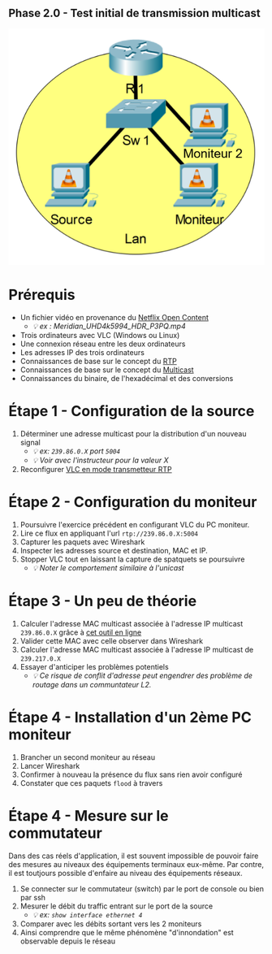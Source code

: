 Phase 2.0 - Test initial de transmission multicast
----------------------------------------------

![Topologie phase 2.0](./img/Phase_2_S2.0_topologie.png)

# Prérequis

- Un fichier vidéo en provenance du [Netflix Open Content](https://opencontent.netflix.com/)
    - *💡 ex : Meridian_UHD4k5994_HDR_P3PQ.mp4*
- Trois ordinateurs avec VLC (Windows ou Linux)
- Une connexion réseau entre les deux ordinateurs
- Les adresses IP des trois ordinateurs
- Connaissances de base sur le concept du [RTP](https://en.wikipedia.org/wiki/Real-time_Transport_Protocol)
- Connaissances de base sur le concept du [Multicast](https://fr.wikipedia.org/wiki/Multicast)
- Connaissances du binaire, de l'hexadécimal et des conversions

# Étape 1 - Configuration de la source

1. Déterminer une adresse multicast pour la distribution d'un nouveau signal
    - *💡 ex: `239.86.0.X` port `5004`*
    - *💡 Voir avec l'instructeur pour la valeur X*
2. Reconfigurer [VLC en mode transmetteur RTP](../Phase-1-Flux-pair-a-pair/Phase%201.0/README.md)

# Étape 2 - Configuration du moniteur

1. Poursuivre l'exercice précédent en configurant VLC du PC moniteur.
2. Lire ce flux en appliquant l'url `rtp://239.86.0.X:5004`
3. Capturer les paquets avec Wireshark
4. Inspecter les adresses source et destination, MAC et IP. 
4. Stopper VLC tout en laissant la capture de spatquets se poursuivre
    - *💡 Noter le comportement similaire à l'unicast*

# Étape 3 - Un peu de théorie

1. Calculer l'adresse MAC multicast associée à l'adresse IP multicast `239.86.0.X` grâce à [cet outil en ligne](https://networklessons.com/multicast/multicast-ip-address-to-mac-address-mapping)
2. Valider cette MAC avec celle observer dans Wireshark
3. Calculer l'adresse MAC multicast associée à l'adresse IP multicast de `239.217.0.X`
4. Essayer d'anticiper les problèmes potentiels
    - *💡 Ce risque de conflit d'adresse peut engendrer des problème de routage dans un communtateur L2.*

# Étape 4 - Installation d'un 2ème PC moniteur

1. Brancher un second moniteur au réseau
2. Lancer Wireshark
3. Confirmer à nouveau la présence du flux sans rien avoir configuré
4. Constater que ces paquets `flood` à travers 

# Étape 4 - Mesure sur le commutateur

Dans des cas réels d'application, il est souvent impossible de pouvoir faire des mesures au niveaux
des équipements terminaux eux-même. Par contre, il est toutjours possible d'enfaire au niveau des équipements réseaux.

1. Se connecter sur le commutateur (switch) par le port de console ou bien par ssh
2. Mesurer le débit du traffic entrant sur le port de la source 
    - *💡 ex: `show interface ethernet 4`*
3. Comparer avec les débits sortant vers les 2 moniteurs
4. Ainsi comprendre que le même phénomène "d'innondation" est observable depuis le réseau
